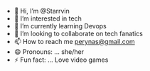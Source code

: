 - 👋 Hi, I’m @Starrvin
- 👀 I’m interested in tech
- 🌱 I’m currently learning Devops
- 💞️ I’m looking to collaborate on tech fanatics
- 📫 How to reach me perynas@gmail.com
- 😄 Pronouns: ... she/her
- ⚡ Fun fact: ... Love video games

<!---
Starrvin/Starrvin is a ✨ special ✨ repository because its `README.md` (this file) appears on your GitHub profile.
You can click the Preview link to take a look at your changes.
--->
